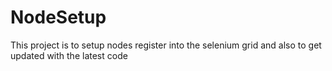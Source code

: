 # NodeSetup
This project is to setup nodes register into the selenium grid and also to get updated with the latest code
